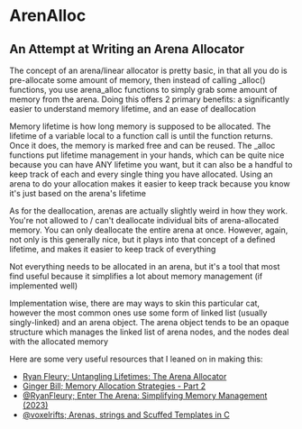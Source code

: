 # ArenAlloc

## An Attempt at Writing an Arena Allocator

The concept of an arena/linear allocator is pretty basic, in that all you do is pre-allocate
some amount of memory, then instead of calling _alloc() functions, you use arena_alloc
functions to simply grab some amount of memory from the arena. Doing this offers 2 primary
benefits: a significantly easier to understand memory lifetime, and an ease of deallocation

Memory lifetime is how long memory is supposed to be allocated. The lifetime of a variable local
to a function call is until the function returns. Once it does, the memory is marked free and
can be reused. The _alloc functions put lifetime management in your hands, which can be quite
nice because you can have ANY lifetime you want, but it can also be a handful to keep track of
each and every single thing you have allocated. Using an arena to do your allocation makes it
easier to keep track because you know it's just based on the arena's lifetime

As for the deallocation, arenas are actually slightly weird in how they work. You're not allowed
to / can't deallocate individual bits of arena-allocated memory. You can only deallocate the
entire arena at once. However, again, not only is this generally nice, but it plays into that
concept of a defined lifetime, and makes it easier to keep track of everything

Not everything needs to be allocated in an arena, but it's a tool that most find useful because
it simplifies a lot about memory management (if implemented well)

Implementation wise, there are may ways to skin this particular cat, however the most common ones
use some form of linked list (usually singly-linked) and an arena object. The arena object tends
to be an opaque structure which manages the linked list of arena nodes, and the nodes deal with
the allocated memory

Here are some very useful resources that I leaned on in making this:

- [Ryan Fleury; Untangling Lifetimes: The Arena Allocator](https://www.rfleury.com/p/untangling-lifetimes-the-arena-allocator)
- [Ginger Bill; Memory Allocation Strategies - Part 2](https://www.gingerbill.org/article/2019/02/08/memory-allocation-strategies-002/)
- [@RyanFleury;  Enter The Arena: Simplifying Memory Management (2023)](https://youtu.be/TZ5a3gCCZYo)
- [@voxelrifts; Arenas, strings and Scuffed Templates in C](https://youtu.be/3IAlJSIjvH0)
